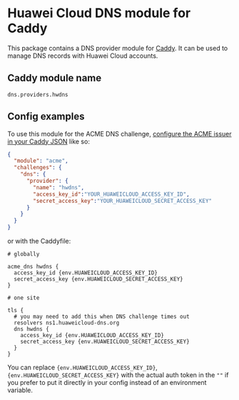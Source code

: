 # Huawei Cloud DNS module for Caddy

This package contains a DNS provider module for [Caddy](https://github.com/caddyserver/caddy). It can be used to manage DNS records with Huawei Cloud accounts.

## Caddy module name

```
dns.providers.hwdns
```

## Config examples

To use this module for the ACME DNS challenge, [configure the ACME issuer in your Caddy JSON](https://caddyserver.com/docs/json/apps/tls/automation/policies/issuer/acme/) like so:

```json
{
  "module": "acme",
  "challenges": {
    "dns": {
      "provider": {
        "name": "hwdns",
        "access_key_id":"YOUR_HUAWEICLOUD_ACCESS_KEY_ID",
        "secret_access_key":"YOUR_HUAWEICLOUD_SECRET_ACCESS_KEY"
      }
    }
  }
}
```

or with the Caddyfile:

```
# globally

acme_dns hwdns {
  access_key_id {env.HUAWEICLOUD_ACCESS_KEY_ID}
  secret_access_key {env.HUAWEICLOUD_SECRET_ACCESS_KEY}
}
```

```
# one site

tls {
  # you may need to add this when DNS challenge times out
  resolvers ns1.huaweicloud-dns.org
  dns hwdns {
    access_key_id {env.HUAWEICLOUD_ACCESS_KEY_ID}
    secret_access_key {env.HUAWEICLOUD_SECRET_ACCESS_KEY}
  }
}
```

You can replace `{env.HUAWEICLOUD_ACCESS_KEY_ID}`,`{env.HUAWEICLOUD_SECRET_ACCESS_KEY}` with the actual auth token in the `""` if you prefer to put it directly in your config instead of an environment variable.
